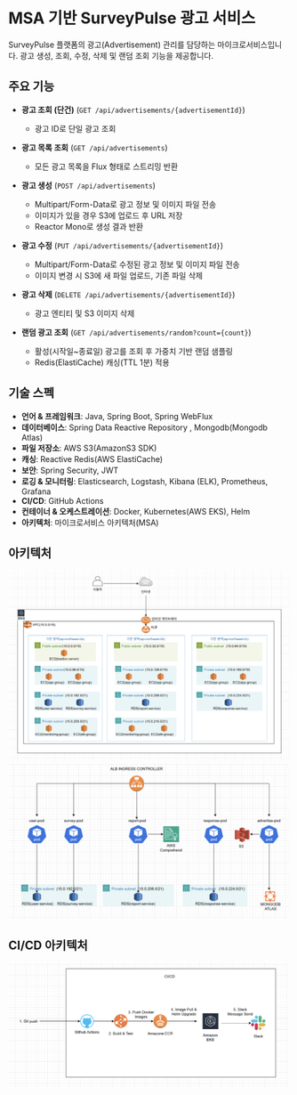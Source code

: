 # MSA 기반 SurveyPulse 광고 서비스

SurveyPulse 플랫폼의 광고(Advertisement) 관리를 담당하는 마이크로서비스입니다.
광고 생성, 조회, 수정, 삭제 및 랜덤 조회 기능을 제공합니다.

## 주요 기능

- **광고 조회 (단건)** (`GET /api/advertisements/{advertisementId}`)
  - 광고 ID로 단일 광고 조회

- **광고 목록 조회** (`GET /api/advertisements`)
  - 모든 광고 목록을 Flux 형태로 스트리밍 반환

- **광고 생성** (`POST /api/advertisements`)
  - Multipart/Form-Data로 광고 정보 및 이미지 파일 전송
  - 이미지가 있을 경우 S3에 업로드 후 URL 저장
  - Reactor Mono로 생성 결과 반환

- **광고 수정** (`PUT /api/advertisements/{advertisementId}`)
  - Multipart/Form-Data로 수정된 광고 정보 및 이미지 파일 전송
  - 이미지 변경 시 S3에 새 파일 업로드, 기존 파일 삭제

- **광고 삭제** (`DELETE /api/advertisements/{advertisementId}`)
  - 광고 엔티티 및 S3 이미지 삭제

- **랜덤 광고 조회** (`GET /api/advertisements/random?count={count}`)
  - 활성(시작일~종료일) 광고를 조회 후 가중치 기반 랜덤 샘플링
  - Redis(ElastiCache) 캐싱(TTL 1분) 적용

## 기술 스펙

- **언어 & 프레임워크**: Java, Spring Boot, Spring WebFlux
- **데이터베이스**: Spring Data Reactive Repository , Mongodb(Mongodb Atlas)
- **파일 저장소**: AWS S3(AmazonS3 SDK)
- **캐싱**: Reactive Redis(AWS ElastiCache)
- **보안**: Spring Security, JWT
- **로깅 & 모니터링**: Elasticsearch, Logstash, Kibana (ELK), Prometheus, Grafana
- **CI/CD**: GitHub Actions
- **컨테이너 & 오케스트레이션**: Docker, Kubernetes(AWS EKS), Helm
- **아키텍처**: 마이크로서비스 아키텍처(MSA)


## 아키텍처

![서비스 아키텍처 다이어그램](https://github.com/SurveyPulse/user-service/blob/main/docs/images/aws-architecture.png)
![RDS 아키텍처 다이어그램](https://github.com/SurveyPulse/user-service/blob/main/docs/images/aws-rds-architecture.png)


## CI/CD 아키텍처
![CI/CD 파이프라인 다이어그램](https://github.com/SurveyPulse/user-service/blob/main/docs/images/cicd-architecture.png)
